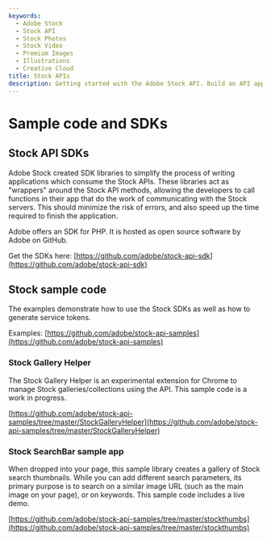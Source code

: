 ```yaml
---
keywords:
  - Adobe Stock
  - Stock API
  - Stock Photos
  - Stock Video
  - Premium Images
  - Illustrations
  - Creative Cloud 
title: Stock APIs
description: Getting started with the Adobe Stock API. Build an API application to access millions of royalty-free stock images, photos, graphics, vectors, video footage, illustrations, templates, 3d assets, editorial assets and high-quality premium content.
---
```


# Sample code and SDKs

## Stock API SDKs

Adobe Stock created SDK libraries to simplify the process of writing applications which consume the Stock APIs. These libraries act as "wrappers" around the Stock API methods, allowing the developers to call functions in their app that do the work of communicating with the Stock servers. This should minimize the risk of errors, and also speed up the time required to finish the application.

Adobe offers an SDK for PHP. It is hosted as open source software by Adobe on GitHub.

Get the SDKs here:
[https://github.com/adobe/stock-api-sdk](https://github.com/adobe/stock-api-sdk)

## Stock sample code

The examples demonstrate how to use the Stock SDKs as well as how to generate service tokens.

Examples:
[https://github.com/adobe/stock-api-samples](https://github.com/adobe/stock-api-samples)

### Stock Gallery Helper

The Stock Gallery Helper is an experimental extension for Chrome to manage Stock galleries/collections using the API. This sample code is a work in progress.

[https://github.com/adobe/stock-api-samples/tree/master/StockGalleryHelper](https://github.com/adobe/stock-api-samples/tree/master/StockGalleryHelper)


### Stock SearchBar sample app

When dropped into your page, this sample library creates a gallery of Stock search thumbnails. While you can add different search parameters, its primary purpose is to search on a similar image URL (such as the main image on your page), or on keywords. This sample code includes a live demo.

[https://github.com/adobe/stock-api-samples/tree/master/stockthumbs](https://github.com/adobe/stock-api-samples/tree/master/stockthumbs)
